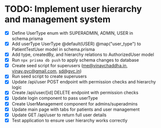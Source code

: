 # TODO: Implement user hierarchy and management system

- [x] Define UserType enum with SUPERADMIN, ADMIN, USER in schema.prisma
- [x] Add userType UserType @default(USER) @map("user_type") to PatientTestUser model in schema.prisma
- [x] Add type, createdBy, and hierarchy relations to AuthorizedUser model
- [x] Run `npx prisma db push` to apply schema changes to database
- [x] Create seed script for superusers (me@vinaychaddha.in, vinay.gvc@gmail.com, sd@gvc.in)
- [x] Run seed script to create superusers
- [x] Update /api/user POST endpoint with permission checks and hierarchy logic
- [x] Create /api/user/[id] DELETE endpoint with permission checks
- [x] Update login component to pass userType
- [x] Create UserManagement component for admins/superadmins
- [x] Update main page with tabs for patients and user management
- [x] Update GET /api/user to return full user details
- [x] Test application to ensure user hierarchy works correctly
